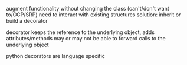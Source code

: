 augment functionality without changing the class (can't/don't want to/OCP/SRP)
need to interact with existing structures
solution:
inherit or build a decorator

decorator keeps the reference to the underlying object, adds attributes/methods
may or may not be able to forward calls to the underlying object

python decorators are language specific